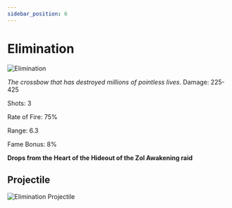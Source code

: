 ```yaml
---
sidebar_position: 6
---
```


# Elimination

![Elimination](https://vwiki.valorserver.com/api/item/picture/elimination)

<i>The crossbow that has destroyed millions of pointless lives.</i>
Damage: 225-425

Shots: 3

Rate of Fire: 75%

Range: 6.3

Fame Bonus: 8%

**Drops from the Heart of the Hideout of the Zol Awakening raid**

## Projectile

![Elimination Projectile](https://cdn.discordapp.com/attachments/953134990428868629/981328768691994624/elim.gif)
